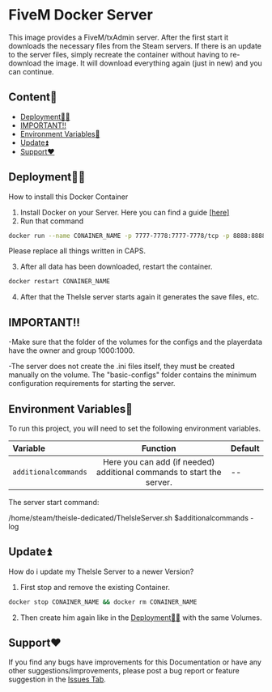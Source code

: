 # FiveM Docker Server

This image provides a FiveM/txAdmin server. After the first start it downloads the necessary files from the Steam servers. If there is an update to the server files, simply recreate the container without having to re-download the image. It will download everything again (just in new) and you can continue.
## Content🧾

* [Deployment👩‍💻](https://github.com/Auhrus/theisle-evrima-docker-server#deployment)
* [IMPORTANT‼️](https://github.com/Auhrus/theisle-evrima-docker-server#important%EF%B8%8F)
* [Environment Variables🔢](https://github.com/Auhrus/theisle-evrima-docker-server#environment-variables)
* [Update⏫](https://github.com/Auhrus/theisle-evrima-docker-server#update)
* [Support❤️](https://github.com/Auhrus/theisle-evrima-docker-server#support)

## Deployment👩‍💻

How to install this Docker Container

1. Install Docker on your Server. Here you can find a guide [[here]](https://duckduckgo.com/?t=ffab&q=How+to+install+Docker+on+Ubuntu)
2. Run that command
```bash
docker run --name CONAINER_NAME -p 7777-7778:7777-7778/tcp -p 8888:8888/tcp -p 10000:10000/tcp -p 7777-7778:7777-7778/udp -v VOLUME_NAME:/home/steam/theisle-dedicated/TheIsle/Saved/Config/LinuxServer -v VOLUME_NAME:/home/steam/theisle-dedicated/TheIsle/Saved/PlayerData ghcr.io/auhrus/theisle-evrima-docker-server:latest
```
Please replace all things written in CAPS.

3. After all data has been downloaded, restart the container.
```bash
docker restart CONAINER_NAME
```
4. After that the TheIsle server starts again it generates the save files, etc.


## IMPORTANT‼️
-Make sure that the folder of the volumes for the configs and the playerdata have the owner and group 1000:1000.

-The server does not create the .ini files itself, they must be created manually on the volume. The "basic-configs" folder contains the minimum configuration requirements for starting the server.


## Environment Variables🔢

To run this project, you will need to set the following environment variables.

| Variable      | Function      | Default |
|:------------- |:-------------:|:-------------|
| `additionalcommands`       |Here you can add (if needed) additional commands to start the server.|--|

The server start command:

/home/steam/theisle-dedicated/TheIsleServer.sh $additionalcommands -log



## Update⏫

How do i update my TheIsle Server to a newer Version?

1. First stop and remove the existing Container.
```bash
docker stop CONAINER_NAME && docker rm CONAINER_NAME
```
2. Then create him again like in the [Deployment👩‍💻](https://github.com/Auhrus/theisle-evrima-docker-server#deployment) with the same Volumes.

## Support❤️

If you find any bugs have improvements for this Documentation or have any other suggestions/improvements, please post a bug report or feature suggestion in the 
[Issues Tab](https://github.com/Auhrus/theisle-evrima-docker-server/issues).
